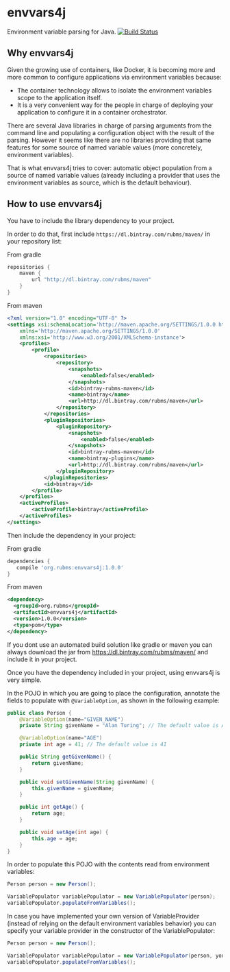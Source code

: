# envvars4j
Environment variable parsing for Java. [![Build Status](https://travis-ci.org/rubms/envvars4j.svg?branch=master)](https://travis-ci.org/rubms/envvars4j)

## Why envvars4j
Given the growing use of containers, like Docker, it is becoming more and more common to configure applications via environment variables because:

* The container technology allows to isolate the environment variables scope to the application itself.
* It is a very convenient way for the people in charge of deploying your application to configure it in a container orchestrator.

There are several Java libraries in charge of parsing arguments from the command line and populating a configuration object with the result of the parsing. However it seems like there are no libraries providing that same features for some source of named variable values (more concretely, environment variables).

That is what envvars4j tries to cover: automatic object population from a source of named variable values (already including a provider that uses the environment variables as source, which is the default behaviour).

## How to use envvars4j
You have to include the library dependency to your project.

In order to do that, first include `https://dl.bintray.com/rubms/maven/` in your repository list:

From gradle
```groovy
repositories { 
    maven { 
        url "http://dl.bintray.com/rubms/maven" 
    } 
}
```

From maven
```xml
<?xml version="1.0" encoding="UTF-8" ?>
<settings xsi:schemaLocation='http://maven.apache.org/SETTINGS/1.0.0 http://maven.apache.org/xsd/settings-1.0.0.xsd'
    xmlns='http://maven.apache.org/SETTINGS/1.0.0'
    xmlns:xsi='http://www.w3.org/2001/XMLSchema-instance'>
    <profiles>
        <profile>
            <repositories>
                <repository>
                    <snapshots>
                        <enabled>false</enabled>
                    </snapshots>
                    <id>bintray-rubms-maven</id>
                    <name>bintray</name>
                    <url>http://dl.bintray.com/rubms/maven</url>
                </repository>
            </repositories>
            <pluginRepositories>
                <pluginRepository>
                    <snapshots>
                        <enabled>false</enabled>
                    </snapshots>
                    <id>bintray-rubms-maven</id>
                    <name>bintray-plugins</name>
                    <url>http://dl.bintray.com/rubms/maven</url>
                </pluginRepository>
            </pluginRepositories>
            <id>bintray</id>
        </profile>
    </profiles>
    <activeProfiles>
        <activeProfile>bintray</activeProfile>
    </activeProfiles>
</settings>
```

Then include the dependency in your project:

From gradle
```groovy
dependencies {
   compile 'org.rubms:envvars4j:1.0.0'
}
```

From maven
```xml
<dependency>
  <groupId>org.rubms</groupId>
  <artifactId>envvars4j</artifactId>
  <version>1.0.0</version>
  <type>pom</type>
</dependency>
```

If you dont use an automated build solution like gradle or maven you can always download the jar from https://dl.bintray.com/rubms/maven/ and include it in your project.

Once you have the dependency included in your project, using envvars4j is very simple.

In the POJO in which you are going to place the configuration, annotate the fields to populate with `@VariableOption`, as shown in the following example:
```java
public class Person {
    @VariableOption(name="GIVEN_NAME")
    private String givenName = "Alan Turing"; // The default value is Alan Turing

    @VariableOption(name="AGE")
    private int age = 41; // The default value is 41

    public String getGivenName() {
        return givenName;
    }

    public void setGivenName(String givenName) {
        this.givenName = givenName;
    }

    public int getAge() {
        return age;
    }

    public void setAge(int age) {
        this.age = age;
    }
}
```

In order to populate this POJO with the contents read from environment variables:
```java
Person person = new Person();

VariablePopulator variablePopulator = new VariablePopulator(person);
variablePopulator.populateFromVariables();
```

In case you have implemented your own version of VariableProvider (instead of relying on the default environment variables behavior) you can specify your variable provider in the constructor of the VariablePopulator:
```java
Person person = new Person();

VariablePopulator variablePopulator = new VariablePopulator(person, yourVariableProvider);
variablePopulator.populateFromVariables();
```
